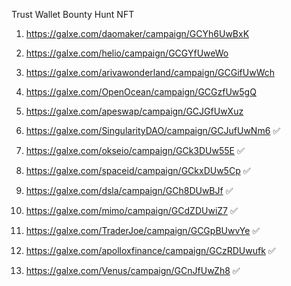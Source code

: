 Trust Wallet Bounty Hunt NFT

1. https://galxe.com/daomaker/campaign/GCYh6UwBxK 

2. https://galxe.com/helio/campaign/GCGYfUweWo 

3. https://galxe.com/arivawonderland/campaign/GCGifUwWch

4. https://galxe.com/OpenOcean/campaign/GCGzfUw5gQ

5. https://galxe.com/apeswap/campaign/GCJGfUwXuz

6. https://galxe.com/SingularityDAO/campaign/GCJufUwNm6 ✅

7. https://galxe.com/okseio/campaign/GCk3DUw55E ✅

8. https://galxe.com/spaceid/campaign/GCkxDUw5Cp ✅

9. https://galxe.com/dsla/campaign/GCh8DUwBJf ✅

10. https://galxe.com/mimo/campaign/GCdZDUwiZ7 ✅

11. https://galxe.com/TraderJoe/campaign/GCGpBUwvYe ✅

12. https://galxe.com/apolloxfinance/campaign/GCzRDUwufk ✅

13. https://galxe.com/Venus/campaign/GCnJfUwZh8 ✅
